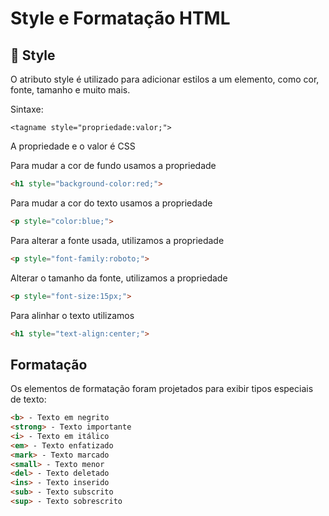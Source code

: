 # Style e Formatação HTML

## 🎯 Style

O atributo style é utilizado para adicionar estilos a um elemento, como cor, fonte, tamanho e muito mais.

Sintaxe:

```
<tagname style="propriedade:valor;">
```

A propriedade e o valor é CSS

Para mudar a cor de fundo usamos a propriedade 
```html 
<h1 style="background-color:red;">
```

Para mudar a cor do texto usamos a propriedade 
```html
<p style="color:blue;">
```

Para alterar a fonte usada, utilizamos a propriedade 
```html
<p style="font-family:roboto;">
```

Alterar o tamanho da fonte, utilizamos a propriedade 
```html
<p style="font-size:15px;">
```

Para alinhar o texto utilizamos 
```html
<h1 style="text-align:center;">
```

## Formatação

Os elementos de formatação foram projetados para exibir tipos especiais de texto:

```html
<b> - Texto em negrito
<strong> - Texto importante
<i> - Texto em itálico
<em> - Texto enfatizado
<mark> - Texto marcado
<small> - Texto menor
<del> - Texto deletado
<ins> - Texto inserido
<sub> - Texto subscrito
<sup> - Texto sobrescrito
```
